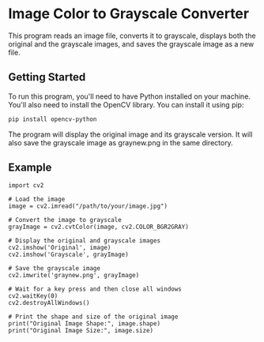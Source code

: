 # Image Color to Grayscale Converter

This program reads an image file, converts it to grayscale, displays both the original and the grayscale images, and saves the grayscale image as a new file.

## Getting Started

To run this program, you'll need to have Python installed on your machine. You'll also need to install the OpenCV library. You can install it using pip:

```bash
pip install opencv-python

```
The program will display the original image and its grayscale version. It will also save the grayscale image as graynew.png in the same directory.

## Example

```
import cv2

# Load the image
image = cv2.imread("/path/to/your/image.jpg")

# Convert the image to grayscale
grayImage = cv2.cvtColor(image, cv2.COLOR_BGR2GRAY)

# Display the original and grayscale images
cv2.imshow('Original', image)
cv2.imshow('Grayscale', grayImage)

# Save the grayscale image
cv2.imwrite('graynew.png', grayImage)

# Wait for a key press and then close all windows
cv2.waitKey(0)
cv2.destroyAllWindows()

# Print the shape and size of the original image
print("Original Image Shape:", image.shape)
print("Original Image Size:", image.size)

```